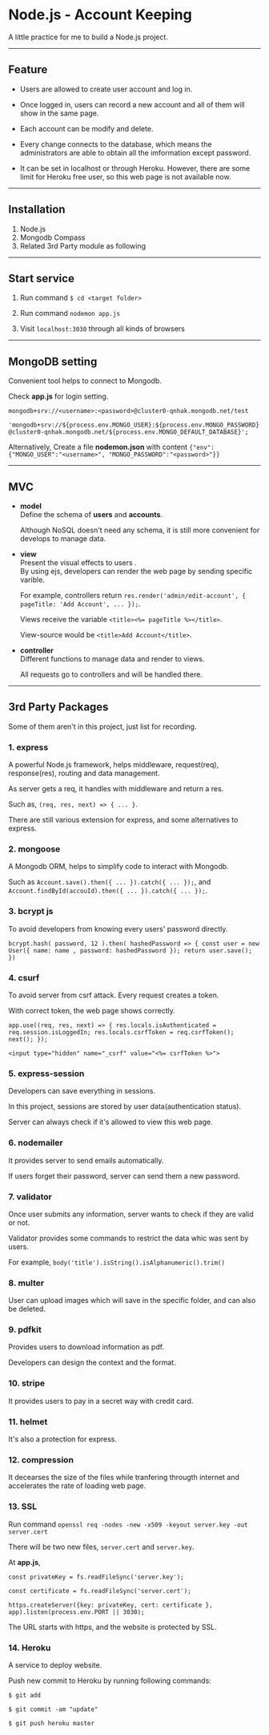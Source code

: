 # Node.js - Account Keeping #
A little practice for me to build a Node.js project.

----------

## Feature
- Users are allowed to create user account and log in.
  
- Once logged in, users can record a new account and all of them will show in the same page.  

- Each account can be modify and delete.
  
- Every change connects to the database, which means the administrators are able to obtain all the imformation except password. 

- It can be set in localhost or through Heroku. However, there are some limit for Heroku free user, so this web page is not available now.

----------

## Installation
1. Node.js
2. Mongodb Compass
3. Related 3rd Party module as following

----------

## Start service
1. Run command `$ cd <target folder>`

2. Run command `nodemon app.js`  
	
3. Visit `localhost:3030` through all kinds of browsers

----------

## MongoDB setting
Convenient tool helps to connect to Mongodb. 

Check **app.js** for login setting.

`mongodb+srv://<username>:<password>@cluster0-qnhak.mongodb.net/test` 
	
`'mongodb+srv://${process.env.MONGO_USER}:${process.env.MONGO_PASSWORD}@cluster0-qnhak.mongodb.net/${process.env.MONGO_DEFAULT_DATABASE}';`
	
Alternatively, Create a file **nodemon.json** with content `{"env":{"MONGO_USER":"<username>", "MONGO_PASSWORD":"<password>"}}`

----------

## MVC 
- **model**  
	Define the schema of **users** and **accounts**.
	
	Although NoSQL doesn't need any schema, it is still more convenient for develops to manage data.  
 
- **view**  
	Present the visual effects to users
	.  
	By using ejs, developers can render the web page by sending specific varible.
	
	For example, controllers return `res.render('admin/edit-account', { pageTitle: 'Add Account', ... });`.
	
	Views receive the variable `<title><%= pageTitle %></title>`.
	
	View-source would be `<title>Add Account</title>`.

- **controller**  
	Different functions to manage data and render to views.
	
	All requests go to controllers and will be handled there.

----------

## 3rd Party Packages
Some of them aren't in this project, just list for recording.

### 1. express
A powerful Node.js framework, helps middleware, request(req), response(res), routing and data management. 

As server gets a req, it handles with middleware and return a res. 

Such as, `(req, res, next) => { ... }`. 

There are still various extension for express, and some alternatives to express. 

### 2. mongoose
A Mongodb ORM, helps to simplify code to interact with Mongodb.

Such as `Account.save().then({ ... }).catch({ ... });`, and `Account.findById(accouId).then({ ... }).catch({ ... });`.

### 3. bcrypt js
To avoid developers from knowing every users' password directly.

`bcrypt.hash( password, 12 ).then( hashedPassword => { const user = new User({ name: name , password: hashedPassword }); return user.save(); })`

### 4. csurf
To avoid server from csrf attack. Every request creates a token. 

With correct token, the web page shows correctly.

`app.use((req, res, next) => { res.locals.isAuthenticated = req.session.isLoggedIn; res.locals.csrfToken = req.csrfToken(); next(); });`

`<input type="hidden" name="_csrf" value="<%= csrfToken %>">`	

### 5. express-session
Developers can save everything in sessions. 

In this project, sessions are stored by user data(authentication status). 

Server can always check if it's allowed to view this web page.

### 6. nodemailer
It provides server to send emails automatically. 

If users forget their password, server can send them a new password.

### 7. validator
Once user submits any information, server wants to check if they are valid or not. 

Validator provides some commands to restrict the data whic was sent by users.

For example, `body('title').isString().isAlphanumeric().trim()`  
	
### 8. multer
User can upload images which will save in the specific folder, and can also be deleted.

### 9. pdfkit
Provides users to download information as pdf. 

Developers can design the context and the format.

### 10. stripe
It provides users to pay in a secret way with credit card.

### 11. helmet
It's also a protection for express.

### 12. compression
It decearses the size of the files while tranfering througth internet and accelerates the rate of loading web page.

### 13. SSL
Run command `openssl req -nodes -new -x509 -keyout server.key -out server.cert` 

There will be two new files, `server.cert` and `server.key`.

At **app.js**, 

`const privateKey = fs.readFileSync('server.key');`

`const certificate = fs.readFileSync('server.cert');`

`https.createServer({key: privateKey, cert: certificate }, app).listen(process.env.PORT || 3030);`  

The URL starts with https, and the website is protected by SSL.

### 14. Heroku
A service to deploy website.

Push new commit to Heroku by running following commands:

`$ git add`

`$ git commit -am "update"`

`$ git push heroku master`

	

	 
	






 

